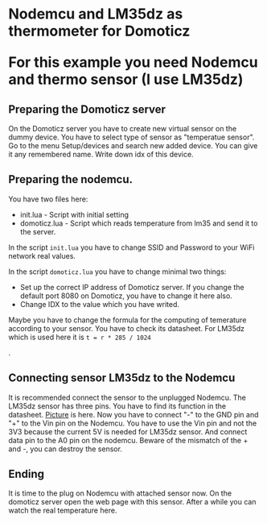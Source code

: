 <h1>Nodemcu and LM35dz as thermometer for Domoticz</p>
<p>For this example you need Nodemcu and thermo sensor (I use LM35dz)</p>
<h2>Preparing the Domoticz server</h2>
<p>On the Domoticz server you have to create new virtual sensor on the dummy device. You have to select type of sensor as "temperatue sensor". Go to the menu Setup/devices and search new added device. You can give it any remembered name. Write down idx of this device.</p>
<h2>Preparing the nodemcu.</h2>
<p>You have two files here:</p>
<ul>
<li>init.lua - Script with initial setting
<li>domoticz.lua - Script which reads temperature from lm35 and send it to the server.
</ul>
<p>In the script <code>init.lua</code> you have to change SSID and Password to your WiFi network real values.</p>
<p>In the script <code>domoticz.lua</code> you have to change minimal two things:</p>
<ul>
<li>Set up the correct IP address of Domoticz server. If you change the default port 8080 on Domoticz, you have to change it here also.
<li>Change IDX to the value which you have writed.
</ul>
<p>Maybe you have to change the formula for the computing of temerature according to your sensor. You have to check its datasheet. For LM35dz which is used here it is <code>t = r * 285 / 1024</code></p>.
<h2>Connecting sensor LM35dz to the Nodemcu</h2>
<p>It is recommended connect the sensor to the unplugged Nodemcu. The LM35dz sensor has three pins. You have to find its function in the datasheet. <a href="http://www.4tronix.co.uk/arduino/pictures/lm35_02a.jpg">Picture</a> is here. Now you have to connect "-" to the GND pin and "+" to the Vin pin on the Nodemcu. You have to use the Vin pin and not the 3V3 because the current 5V is needed for LM35dz sensor. And connect data pin to the A0 pin on the nodemcu. Beware of the mismatch of the + and -, you can destroy the sensor.</p>
<h2>Ending</h2>
<p>It is time to the plug on Nodemcu with attached sensor now. On the domoticz server open the web page with this sensor. After a while you can watch the real temperature here.</p>

